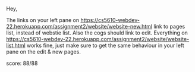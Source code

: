 Hey,

The links on your left pane on https://cs5610-webdev-22.herokuapp.com/assignment2/website/website-new.html link to pages list, instead of webstie list.
Also the cogs should link to edit. Everything on https://cs5610-webdev-22.herokuapp.com/assignment2/website/website-list.html works fine, just make sure to get the
same behaviour in your left pane on the edit & new pages.

score: 88/88

